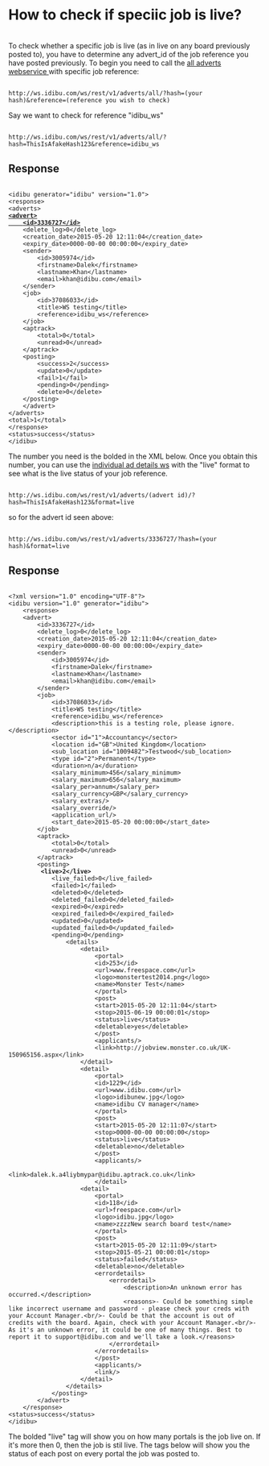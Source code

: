 <h1>How to check if speciic job is live?</h1>
<br>
To check whether a specific job is live (as in live on any board previously posted to), you have to determine any advert_id of the job reference you have posted previously. To begin you need to call the <a href="https://github.com/oneworldmarket/idibu-api/blob/master/webservices/advert-management/get-list-of-all-ads.md" target ="_blank"> all adverts webservice </a> with specific job reference:

<pre>
<code>
http://ws.idibu.com/ws/rest/v1/adverts/all/?hash=(your hash)&reference=(reference you wish to check)
</code></pre>

Say we want to check for reference "idibu_ws"

<pre>
<code>
http://ws.idibu.com/ws/rest/v1/adverts/all/?hash=ThisIsAfakeHash123&reference=idibu_ws
</code></pre>

<h2>
	Response</h2>
<pre>
<code>
&lt;idibu generator=&quot;idibu&quot; version=&quot;1.0&quot;&gt;
&lt;response&gt;
&lt;adverts&gt;
<b><u>&lt;advert&gt;
	&lt;id&gt;3336727&lt;/id&gt;</b></u>
	&lt;delete_log&gt;0&lt;/delete_log&gt;
	&lt;creation_date&gt;2015-05-20 12:11:04&lt;/creation_date&gt;
	&lt;expiry_date&gt;0000-00-00 00:00:00&lt;/expiry_date&gt;
	&lt;sender&gt;
		&lt;id&gt;3005974&lt;/id&gt;
		&lt;firstname&gt;Dalek&lt;/firstname&gt;
		&lt;lastname&gt;Khan&lt;/lastname&gt;
		&lt;email&gt;khan@idibu.com&lt;/email&gt;
	&lt;/sender&gt;
	&lt;job&gt;
		&lt;id&gt;37086033&lt;/id&gt;
		&lt;title&gt;WS testing&lt;/title&gt;
		&lt;reference&gt;idibu_ws&lt;/reference&gt;
	&lt;/job&gt;
	&lt;aptrack&gt;
		&lt;total&gt;0&lt;/total&gt;
		&lt;unread&gt;0&lt;/unread&gt;
	&lt;/aptrack&gt;
	&lt;posting&gt;
		&lt;success&gt;2&lt;/success&gt;
		&lt;update&gt;0&lt;/update&gt;
		&lt;fail&gt;1&lt;/fail&gt;
		&lt;pending&gt;0&lt;/pending&gt;
		&lt;delete&gt;0&lt;/delete&gt;
	&lt;/posting&gt;
	&lt;/advert&gt;
&lt;/adverts&gt;
&lt;total&gt;1&lt;/total&gt;
&lt;/response&gt;
&lt;status&gt;success&lt;/status&gt;
&lt;/idibu&gt;
</code></pre>

The number you need is the bolded in the XML below. Once you obtain this number, you can use the <a href="https://github.com/oneworldmarket/idibu-api/blob/master/webservices/advert-management/get-individual-ad-details.md" target="_blank">individual ad details ws</a> with the "live" format to see what is the live status of your job reference.

<pre>
<code>
http://ws.idibu.com/ws/rest/v1/adverts/(advert id)/?hash=ThisIsAfakeHash123&format=live
</code></pre>

so for the advert id seen above:

<pre>
<code>
http://ws.idibu.com/ws/rest/v1/adverts/3336727/?hash=(your hash)&format=live
</code></pre>

<h2>
	Response</h2>
<pre>
<code>
&lt;?xml version=&quot;1.0&quot; encoding=&quot;UTF-8&quot;?&gt;
&lt;idibu version=&quot;1.0&quot; generator=&quot;idibu&quot;&gt;
	&lt;response&gt;
	&lt;advert&gt;
		&lt;id&gt;3336727&lt;/id&gt;
		&lt;delete_log&gt;0&lt;/delete_log&gt;
		&lt;creation_date&gt;2015-05-20 12:11:04&lt;/creation_date&gt;
		&lt;expiry_date&gt;0000-00-00 00:00:00&lt;/expiry_date&gt;
		&lt;sender&gt;
			&lt;id&gt;3005974&lt;/id&gt;
			&lt;firstname&gt;Dalek&lt;/firstname&gt;
			&lt;lastname&gt;Khan&lt;/lastname&gt;
			&lt;email&gt;khan@idibu.com&lt;/email&gt;
		&lt;/sender&gt;
		&lt;job&gt;
			&lt;id&gt;37086033&lt;/id&gt;
			&lt;title&gt;WS testing&lt;/title&gt;
			&lt;reference&gt;idibu_ws&lt;/reference&gt;
			&lt;description&gt;this is a testing role, please ignore.&lt;/description&gt;
			&lt;sector id=&quot;1&quot;&gt;Accountancy&lt;/sector&gt;
			&lt;location id=&quot;GB&quot;&gt;United Kingdom&lt;/location&gt;
			&lt;sub_location id=&quot;1009482&quot;&gt;Testwood&lt;/sub_location&gt;
			&lt;type id=&quot;2&quot;&gt;Permanent&lt;/type&gt;
			&lt;duration&gt;n/a&lt;/duration&gt;
			&lt;salary_minimum&gt;456&lt;/salary_minimum&gt;
			&lt;salary_maximum&gt;656&lt;/salary_maximum&gt;
			&lt;salary_per&gt;annum&lt;/salary_per&gt;
			&lt;salary_currency&gt;GBP&lt;/salary_currency&gt;
			&lt;salary_extras/&gt;
			&lt;salary_override/&gt;
			&lt;application_url/&gt;
			&lt;start_date&gt;2015-05-20 00:00:00&lt;/start_date&gt;
		&lt;/job&gt;
		&lt;aptrack&gt;
			&lt;total&gt;0&lt;/total&gt;
			&lt;unread&gt;0&lt;/unread&gt;
		&lt;/aptrack&gt;
		&lt;posting&gt;
	<b>		&lt;live&gt;2&lt;/live&gt; </b>
			&lt;live_failed&gt;0&lt;/live_failed&gt;
			&lt;failed&gt;1&lt;/failed&gt;
			&lt;deleted&gt;0&lt;/deleted&gt;
			&lt;deleted_failed&gt;0&lt;/deleted_failed&gt;
			&lt;expired&gt;0&lt;/expired&gt;
			&lt;expired_failed&gt;0&lt;/expired_failed&gt;
			&lt;updated&gt;0&lt;/updated&gt;
			&lt;updated_failed&gt;0&lt;/updated_failed&gt;
			&lt;pending&gt;0&lt;/pending&gt;
				&lt;details&gt;
					&lt;detail&gt;
						&lt;portal&gt;
						&lt;id&gt;253&lt;/id&gt;
						&lt;url&gt;www.freespace.com&lt;/url&gt;
						&lt;logo&gt;monstertest2014.png&lt;/logo&gt;
						&lt;name&gt;Monster Test&lt;/name&gt;
						&lt;/portal&gt;
						&lt;post&gt;
						&lt;start&gt;2015-05-20 12:11:04&lt;/start&gt;
						&lt;stop&gt;2015-06-19 00:00:01&lt;/stop&gt;
						&lt;status&gt;live&lt;/status&gt;
						&lt;deletable&gt;yes&lt;/deletable&gt;
						&lt;/post&gt;
						&lt;applicants/&gt;
						&lt;link&gt;http://jobview.monster.co.uk/UK-150965156.aspx&lt;/link&gt;
					&lt;/detail&gt;
					&lt;detail&gt;
						&lt;portal&gt;
						&lt;id&gt;1229&lt;/id&gt;
						&lt;url&gt;www.idibu.com&lt;/url&gt;
						&lt;logo&gt;idibunew.jpg&lt;/logo&gt;
						&lt;name&gt;idibu CV manager&lt;/name&gt;
						&lt;/portal&gt;
						&lt;post&gt;
						&lt;start&gt;2015-05-20 12:11:07&lt;/start&gt;
						&lt;stop&gt;0000-00-00 00:00:00&lt;/stop&gt;
						&lt;status&gt;live&lt;/status&gt;
						&lt;deletable&gt;no&lt;/deletable&gt;
						&lt;/post&gt;
						&lt;applicants/&gt;
						&lt;link&gt;dalek.k.a4liybmypar@idibu.aptrack.co.uk&lt;/link&gt;
						&lt;/detail&gt;
					&lt;detail&gt;
						&lt;portal&gt;
						&lt;id&gt;118&lt;/id&gt;
						&lt;url&gt;freespace.com&lt;/url&gt;
						&lt;logo&gt;idibu.jpg&lt;/logo&gt;
						&lt;name&gt;zzzzNew search board test&lt;/name&gt;
						&lt;/portal&gt;
						&lt;post&gt;
						&lt;start&gt;2015-05-20 12:11:09&lt;/start&gt;
						&lt;stop&gt;2015-05-21 00:00:01&lt;/stop&gt;
						&lt;status&gt;failed&lt;/status&gt;
						&lt;deletable&gt;no&lt;/deletable&gt;
						&lt;errordetails&gt;
							&lt;errordetail&gt;
								&lt;description&gt;An unknown error has occurred.&lt;/description&gt;
								&lt;reasons&gt;- Could be something simple like incorrect username and password - please check your creds with your Account Manager.&lt;br/&gt;- Could be that the account is out of credits with the board. Again, check with your Account Manager.&lt;br/&gt;- As it&#39;s an unknown error, it could be one of many things. Best to report it to support@idibu.com and we&#39;ll take a look.&lt;/reasons&gt;
							&lt;/errordetail&gt;
						&lt;/errordetails&gt;
						&lt;/post&gt;
						&lt;applicants/&gt;
						&lt;link/&gt;
					&lt;/detail&gt;
				&lt;/details&gt;
			&lt;/posting&gt;
		&lt;/advert&gt;
	&lt;/response&gt;
&lt;status&gt;success&lt;/status&gt;
&lt;/idibu&gt;
</code></pre>

The bolded "live" tag will show you on how many portals is the job live on. If it's more then 0, then the job is stil live. The tags below will show you the status of each post on every portal the job was posted to.
